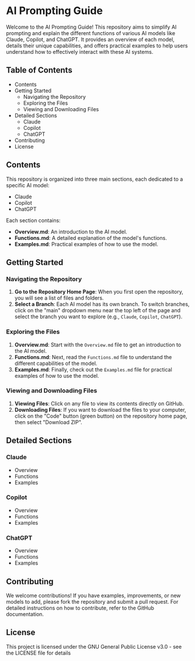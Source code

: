 # AI Prompting Guide

Welcome to the AI Prompting Guide! This repository aims to simplify AI prompting and explain the different functions of various AI models like Claude, Copilot, and ChatGPT. It provides an overview of each model, details their unique capabilities, and offers practical examples to help users understand how to effectively interact with these AI systems.

## Table of Contents
- Contents
- Getting Started
  - Navigating the Repository
  - Exploring the Files
  - Viewing and Downloading Files
- Detailed Sections
  - Claude
  - Copilot
  - ChatGPT
- Contributing
- License

## Contents
This repository is organized into three main sections, each dedicated to a specific AI model:
- Claude
- Copilot
- ChatGPT

Each section contains:
- **Overview.md**: An introduction to the AI model.
- **Functions.md**: A detailed explanation of the model's functions.
- **Examples.md**: Practical examples of how to use the model.

## Getting Started

### Navigating the Repository
1. **Go to the Repository Home Page**: When you first open the repository, you will see a list of files and folders.
2. **Select a Branch**: Each AI model has its own branch. To switch branches, click on the "main" dropdown menu near the top left of the page and select the branch you want to explore (e.g., `Claude`, `Copilot`, `ChatGPT`).

### Exploring the Files
1. **Overview.md**: Start with the `Overview.md` file to get an introduction to the AI model.
2. **Functions.md**: Next, read the `Functions.md` file to understand the different capabilities of the model.
3. **Examples.md**: Finally, check out the `Examples.md` file for practical examples of how to use the model.

### Viewing and Downloading Files
1. **Viewing Files**: Click on any file to view its contents directly on GitHub.
2. **Downloading Files**: If you want to download the files to your computer, click on the "Code" button (green button) on the repository home page, then select "Download ZIP".

## Detailed Sections

### Claude
- Overview
- Functions
- Examples

### Copilot
- Overview
- Functions
- Examples

### ChatGPT
- Overview
- Functions
- Examples

## Contributing

We welcome contributions! If you have examples, improvements, or new models to add, please fork the repository and submit a pull request. For detailed instructions on how to contribute, refer to the GitHub documentation.

## License

This project is licensed under the GNU General Public License v3.0 - see the LICENSE file for details
